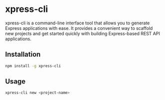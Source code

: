 # **xpress-cli**

xpress-cli is a command-line interface tool that allows you to generate Express applications with ease. It provides a convenient way to scaffold new projects and get started quickly with building Express-based REST API applications.

## Installation

```bash
npm install -g xpress-cli
```

## Usage

```bash
xpress-cli new <project-name>
```
